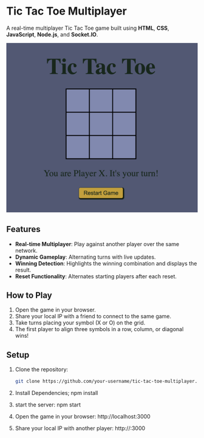 # Tic Tac Toe Multiplayer
A real-time multiplayer Tic Tac Toe game built using **HTML**, **CSS**, **JavaScript**, **Node.js**, and **Socket.IO**.

![Game Screenshot](Screenshots/1.png)

## Features
- **Real-time Multiplayer**: Play against another player over the same network.
- **Dynamic Gameplay**: Alternating turns with live updates.
- **Winning Detection**: Highlights the winning combination and displays the result.
- **Reset Functionality**: Alternates starting players after each reset.

## How to Play
1. Open the game in your browser.
2. Share your local IP with a friend to connect to the same game.
3. Take turns placing your symbol (X or O) on the grid.
4. The first player to align three symbols in a row, column, or diagonal wins!

## Setup
1. Clone the repository:
   ```bash
   git clone https://github.com/your-username/tic-tac-toe-multiplayer.git

2. Install Dependencies;
    npm install

3. start the server:
    npm start

4. Open the game in your browser:
    http://localhost:3000

5. Share your local IP with another player:
    http://<your-local-ip>:3000
    
